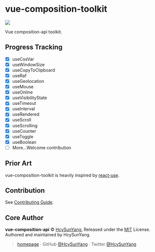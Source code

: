 # vue-composition-toolkit

[![](https://github.com/shuidi-fed/vue-composition-toolkit/workflows/test/badge.svg)](https://github.com/shuidi-fed/vue-composition-toolkit/actions)

Vue composition-api toolkit.

## Progress Tracking

- [x] useCssVar
- [x] useWindowSize
- [x] useCopyToClipboard
- [x] useRaf
- [x] useGeolocation
- [x] useMouse
- [x] useOnline
- [x] useVisibilityState
- [x] useTimeout
- [x] useInterval
- [x] useRendered
- [x] useScroll
- [x] useScrolling
- [x] useCounter
- [x] useToggle
- [x] useBoolean
- [ ] More...Welcome contribution

## Prior Art

vue-composition-toolkit is heavily inspired by [react-use](https://github.com/streamich/react-use).

## Contribution

See [Contributing Guide](https://github.com/shuidi-fed/vue-composition-toolkit/blob/master/.github/contributing.md).

## Core Author

**vue-composition-api** © [HcySunYang](https://github.com/HcySunYang), Released under the [MIT](./LICENSE) License.<br>
Authored and maintained by HcySunYang.

> [homepage](http://hcysun.me/homepage/) · GitHub [@HcySunYang](https://github.com/HcySunYang) · Twitter [@HcySunYang](https://twitter.com/HcySunYang)